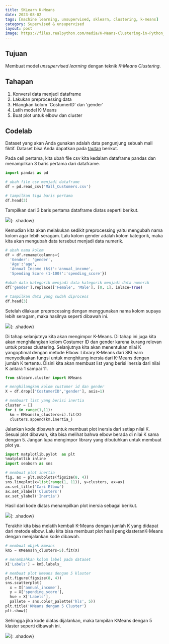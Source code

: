 ```yaml
---
title: SKLearn K-Means
date: 2023-08-02
tags: [machine learning, unsupervised, sklearn, clustering, k-means]
category: Supervised & unsupervised
layout: post
image: https://files.realpython.com/media/K-Means-Clustering-in-Python_Watermarked.70101a29a2a2.jpg
---
```


## Tujuan

Membuat model *unsupervised learning* dengan teknik *K-Means Clustering*.

## Tahapan

1. Konversi data menjadi dataframe
2. Lakukan preprocessing data
3. Hilangkan kolom 'CostumerID' dan 'gender'
4. Latih model K-Means
5. Buat plot untuk elbow dan cluster

## Codelab

Dataset yang akan Anda gunakan adalah data pengunjung sebuah mall fiktif. Dataset bisa Anda dapatkan pada [tautan](https://www.kaggle.com/vjchoudhary7/customer-segmentation-tutorial-in-python) berikut.

Pada cell pertama, kita ubah file csv kita kedalam dataframe pandas dan  menampilkan 3 baris pertama dari dataframe.

```python
import pandas as pd

# ubah file csv menjadi dataframe
df = pd.read_csv('Mall_Customers.csv')

# tampilkan tiga baris pertama
df.head(3)
```
Tampilkan dari 3 baris pertama dataframe diatas seperti berikut.

![](https://d17ivq9b7rppb3.cloudfront.net/original/academy/20200430224650330de4b6a3da9b3dc6e31e9a6de6301b.png){: .shadow}

Kemudian kita akan melakukan sedikit preprocessing yaitu mengubah nama kolom agar lebih seragam. Lalu kolom gender adalah kolom kategorik, maka kita akan mengubah data tersebut menjadi data numerik.

```python
# ubah nama kolom
df = df.rename(columns={
  'Gender': 'gender',
  'Age':'age',
  'Annual Income (k$)':'annual_income',
  'Spending Score (1-100)':'spending_score'})

#ubah data kategorik menjadi data kategorik menjadi data numerik
df['gender'].replace(['Female', 'Male'], [0, 1], inlace=True)

# tampilkan data yang sudah diprocess
df.head(3)
```

Setelah dilakuan preprocessing dengan menggunakan nama kolom supaya lebih seragam, maka hasilnya seperti dibawah ini.

![](https://d17ivq9b7rppb3.cloudfront.net/original/academy/202004302250389bbd2c50306e7116d35e903eb41ab339.jpeg){: .shadow}

Di tahap selanjutnya kita akan mengimpor K-Means. Di tahap ini juga kita akan menghilangkan kolom Costumer ID dan gender karena kurang relevan untuk proses clustering. Selanjutnya kita akan menentukan nilai K yangoptimal dengan  metode Elbow. Library K-Means dari SKLearn menyediuakan fungsi untuk menghitung inersia dari K-Means dengan jumlah K tertentu. Disini kita akan membuat list yang berisi inersia dari nilai K antara 1 sampai 11.

```python
from sklearn.cluster import KMeans

# menghilangkan kolom customer id dan gender
X = df.drop(['CostumerID','gender'], axis=1)

# membuart list yang berisi inertia
cluster = []
for i in range(1,11):
  km = KMeans(n_clusters=i).fit(X)
  clusters.append(km.inertia_)
```

Jalankan kode dibawah untuk membuat plot inersia dari setiap nilai K. Sesuai plot dibawah, kita bisa melihat bahwa elbow berada di nilai K sama dengan 5.  Jangan lupa mengimpor library yang dibutuhkan untuk membuat plot ya.

```python
import matplotlib.pylot  as plt
%matplotlib inline
import seaborn as sns

# membuat plot inertia
fig, ax = plt.subplots(figsize(8, 4))
sns.lineplot(x=list(range(1, 11)), y=clusters, ax=ax)
ax.set_title('Cari Elbow')
ax.set_xlabel('Clusters')
ax.set_ylabel('Inertia')
```

Hasil dari kode diatas menampilkan plot inersia sebagai berikut.

![](https://d17ivq9b7rppb3.cloudfront.net/original/academy/202004302253449b67112da588a52a3656846e0c4d767e.png){: .shadow}

Terakhir kita bisa melatih kembali K-Means dengan jumlah K yang didapat  dari metode elbow.  Lalu kita bisa membuat plot hasil pengklasteranK-Means dengan menjalankan kode dibawah.

```python
# membuat objek kmeans
km5 = KMeans(n_clusters=5).fit(X)

# menambahkan kolom label pada dataset
X['Labels'] = km5.labels_

# membuat plot kmeans dengan 5 klaster
plt.figure(figsize(8, 4))
sns.scatterplot(
  x = X['annual_income'],
  y = X['spending_score'],
  hue = X['Labels'],
  pallete = sns.color_palette('hls', 5))
plt.title('KMeans dengan 5 Cluster')
plt.show()
```

Sehingga jika kode diatas dijalankan, maka tampilan KMeans dengan  5 klaster seperti dibawah ini.

![](https://dicoding-web-img.sgp1.cdn.digitaloceanspaces.com/original/academy/dos:2b9aa27c74c179f48d4f4d8f3358f60a20220510155404.png){: .shadow}

